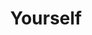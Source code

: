 ---
title: Yourself
layout: revealjs-talkabout
quantity: 4
script: 
- My full name's _____. 
- Everyone calls me _____. 
- I'm _____ years-old. I'll be _____  in _____. 
- I was born in _____. 
- I grew up in _____.  
- My eyes are _____. 
- My hair is _____. 
- I currently live in _____. 
- I'm _____ feet tall. 
- My address is _____. 
- My blood type is _____. 
- I'm married・single・divorced. 
- I am of _____ descent. 
- I like to wear (casual ・ formal) clothes 
- I go to _____ University ・ High School. 
- I'm taking  _____.  
- I'm (a ・ an) _____.  
- I majored in _____.  
- I work at  _____. 
- I work as (a ・ an) _____.   
- I have worked there for _____. 
- I look like my (father ・ mother). 
- My hobbies are _____.  
- My favorite food is _____. 
- I'm outgoing ・ shy. 
- My favorite kind of music is _____ 
- My favorite sport to (watch ・ play) is _____  
- I have pets. I have a ・ an _____. 
- I don't have any pets. 
- My childhood was good ・ bad ・ OK. 
- My teenage years were good ・ bad ・ OK.
---